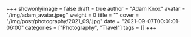 +++
showonlyimage = false
draft = true
author = "Adam Knox"
avatar = "/img/adam_avatar.jpeg"
weight = 0
title = ""
cover = "/img/post/photography/2021_09/.jpg"
date = "2021-09-07T00:01:01-06:00"
categories = ["Photography", "Travel"]
tags = []
+++
<!--more-->
